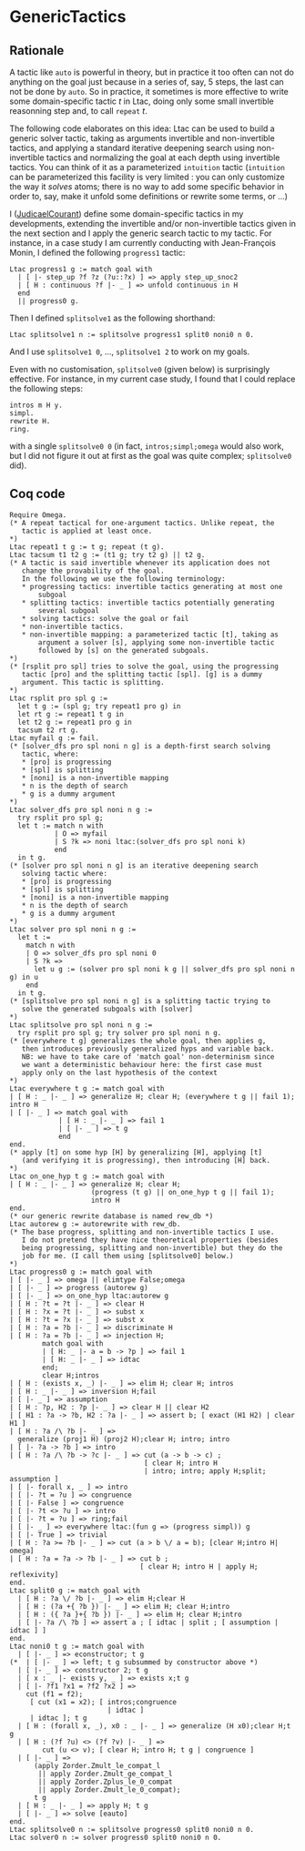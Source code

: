 GenericTactics
==============

Rationale
---------

A tactic like `auto` is powerful in theory, but in practice it too often can not do anything on the goal just because in a series of, say, 5 steps, the last can not be done by `auto`. So in practice, it sometimes is more effective to write some domain-specific tactic *t* in Ltac, doing only some small invertible reasonning step and, to call `repeat` *t*.

The following code elaborates on this idea: Ltac can be used to build a generic solver tactic, taking as arguments invertible and non-invertible tactics, and applying a standard iterative deepening search using non-invertible tactics and normalizing the goal at each depth using invertible tactics. You can think of it as a parameterized `intuition` tactic (`intuition` can be parameterized this facility is very limited : you can only customize the way it *solves* atoms; there is no way to add some specific behavior in order to, say, make it unfold some definitions or rewrite some terms, or ...)

I ([JudicaelCourant](JudicaelCourant)) define some domain-specific tactics in my developments, extending the invertible and/or non-invertible tactics given in the next section and I apply the generic search tactic to my tactic. For instance, in a case study I am currently conducting with Jean-François Monin, I defined the following `progress1` tactic:

```coq
Ltac progress1 g := match goal with
  | [ |- step_up ?f ?z (?u::?x) ] => apply step_up_snoc2
  | [ H : continuous ?f |- _ ] => unfold continuous in H
  end
  || progress0 g.
```

Then I defined `splitsolve1` as the following shorthand:

```coq
Ltac splitsolve1 n := splitsolve progress1 split0 noni0 n 0.
```

And I use `splitsolve1 0`, ..., `splitsolve1 2` to work on my goals.

Even with no customisation, `splitsolve0` (given below) is surprisingly effective. For instance, in my current case study, I found that I could replace the following steps:

```coq
intros m H y.
simpl.
rewrite H.
ring.
```

with a single `splitsolve0 0` (in fact, `intros;simpl;omega` would also work, but I did not figure it out at first as the goal was quite complex; `splitsolve0` did).

Coq code
--------

```coq
Require Omega.
(* A repeat tactical for one-argument tactics. Unlike repeat, the
   tactic is applied at least once.
*)
Ltac repeat1 t g := t g; repeat (t g).
Ltac tacsum t1 t2 g := (t1 g; try t2 g) || t2 g.
(* A tactic is said invertible whenever its application does not
   change the provability of the goal.
   In the following we use the following terminology:
   * progressing tactics: invertible tactics generating at most one
       subgoal 
   * splitting tactics: invertible tactics potentially generating
       several subgoal
   * solving tactics: solve the goal or fail
   * non-invertible tactics.
   * non-invertible mapping: a parameterized tactic [t], taking as
       argument a solver [s], applying some non-invertible tactic
       followed by [s] on the generated subgoals.
*)
(* [rsplit pro spl] tries to solve the goal, using the progressing
   tactic [pro] and the splitting tactic [spl]. [g] is a dummy
   argument. This tactic is splitting.
*)
Ltac rsplit pro spl g :=
  let t g := (spl g; try repeat1 pro g) in
  let rt g := repeat1 t g in
  let t2 g := repeat1 pro g in
  tacsum t2 rt g.
Ltac myfail g := fail.
(* [solver_dfs pro spl noni n g] is a depth-first search solving
   tactic, where:
   * [pro] is progressing
   * [spl] is splitting
   * [noni] is a non-invertible mapping
   * n is the depth of search
   * g is a dummy argument
*)
Ltac solver_dfs pro spl noni n g :=
  try rsplit pro spl g;
  let t := match n with
           | O => myfail
           | S ?k => noni ltac:(solver_dfs pro spl noni k)
           end
  in t g.
(* [solver pro spl noni n g] is an iterative deepening search
   solving tactic where:
   * [pro] is progressing
   * [spl] is splitting
   * [noni] is a non-invertible mapping
   * n is the depth of search
   * g is a dummy argument
*)
Ltac solver pro spl noni n g :=
  let t :=
    match n with
    | O => solver_dfs pro spl noni 0
    | S ?k =>
      let u g := (solver pro spl noni k g || solver_dfs pro spl noni n g) in u
    end
  in t g.
(* [splitsolve pro spl noni n g] is a splitting tactic trying to
   solve the generated subgoals with [solver]
*)
Ltac splitsolve pro spl noni n g :=
  try rsplit pro spl g; try solver pro spl noni n g.
(* [everywhere t g] generalizes the whole goal, then applies g,
   then introduces previously generalized hyps and variable back.
   NB: we have to take care of 'match goal' non-determinism since
   we want a deterministic behaviour here: the first case must
   apply only on the last hypothesis of the context
*)
Ltac everywhere t g := match goal with
| [ H : _ |- _ ] => generalize H; clear H; (everywhere t g || fail 1); intro H
| [ |- _ ] => match goal with
            | [ H : _ |- _ ] => fail 1
            | [ |- _ ] => t g
            end
end.
(* apply [t] on some hyp [H] by generalizing [H], applying [t]
   (and verifying it is progressing), then introducing [H] back.
*)
Ltac on_one_hyp t g := match goal with
| [ H : _ |- _ ] => generalize H; clear H;
                    (progress (t g) || on_one_hyp t g || fail 1);
                    intro H
end.
(* our generic rewrite database is named rew_db *)
Ltac autorew g := autorewrite with rew_db.
(* The base progress, splitting and non-invertible tactics I use.
   I do not pretend they have nice theoretical properties (besides
   being progressing, splitting and non-invertible) but they do the
   job for me. (I call them using [splitsolve0] below.)
*)
Ltac progress0 g := match goal with
| [ |- _ ] => omega || elimtype False;omega
| [ |- _ ] => progress (autorew g)
| [ |- _ ] => on_one_hyp ltac:autorew g
| [ H : ?t = ?t |- _ ] => clear H
| [ H : ?x = ?t |- _ ] => subst x
| [ H : ?t = ?x |- _ ] => subst x
| [ H : ?a = ?b |- _ ] => discriminate H
| [ H : ?a = ?b |- _ ] => injection H;
        match goal with
        | [ H: _ |- a = b -> ?p ] => fail 1
        | [ H: _ |- _ ] => idtac
        end;
        clear H;intros
| [ H : (exists x, _) |- _ ] => elim H; clear H; intros
| [ H : _ |- _ ] => inversion H;fail
| [ |- _ ] => assumption
| [ H : ?p, H2 : ?p |- _ ] => clear H || clear H2
| [ H1 : ?a -> ?b, H2 : ?a |- _ ] => assert b; [ exact (H1 H2) | clear H1 ]
| [ H : ?a /\ ?b |- _ ] =>
  generalize (proj1 H) (proj2 H);clear H; intro; intro
| [ |- ?a -> ?b ] => intro
| [ H : ?a /\ ?b -> ?c |- _ ] => cut (a -> b -> c) ;
                                 [ clear H; intro H
                                 | intro; intro; apply H;split; assumption ]
| [ |- forall x, _ ] => intro
| [ |- ?t = ?u ] => congruence
| [ |- False ] => congruence
| [ |- ?t <> ?u ] => intro
| [ |- ?t = ?u ] => ring;fail
| [ |- _ ] => everywhere ltac:(fun g => (progress simpl)) g
| [ |- True ] => trivial
| [ H : ?a >= ?b |- _ ] => cut (a > b \/ a = b); [clear H;intro H| omega]
| [ H : ?a = ?a -> ?b |- _ ] => cut b ;
                                [ clear H; intro H | apply H; reflexivity]
end.
Ltac split0 g := match goal with
  | [ H : ?a \/ ?b |- _ ] => elim H;clear H
  | [ H : (?a +{ ?b }) |- _ ] => elim H; clear H;intro
  | [ H : ({ ?a }+{ ?b }) |- _ ] => elim H; clear H;intro
  | [ |- ?a /\ ?b ] => assert a ; [ idtac | split ; [ assumption | idtac ] ]
end.
Ltac noni0 t g := match goal with
  | [ |- _ ] => econstructor; t g
(*  | [ |- _ ] => left; t g subsummed by constructor above *)
  | [ |- _ ] => constructor 2; t g
  | [ x : _ |- exists y, _ ] => exists x;t g
  | [ |- ?f1 ?x1 = ?f2 ?x2 ] =>
    cut (f1 = f2);
     [ cut (x1 = x2); [ intros;congruence
                        | idtac ]
     | idtac ]; t g
  | [ H : (forall x, _), x0 : _ |- _ ] => generalize (H x0);clear H;t g
  | [ H : (?f ?u) <> (?f ?v) |- _ ] =>
        cut (u <> v); [ clear H; intro H; t g | congruence ]
  | [ |- _ ] =>
      (apply Zorder.Zmult_le_compat_l
       || apply Zorder.Zmult_ge_compat_l
       || apply Zorder.Zplus_le_0_compat
       || apply Zorder.Zmult_le_0_compat);
      t g
  | [ H : _ |- _ ] => apply H; t g
  | [ |- _ ] => solve [eauto]
end.
Ltac splitsolve0 n := splitsolve progress0 split0 noni0 n 0.
Ltac solver0 n := solver progress0 split0 noni0 n 0.
```
